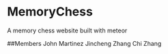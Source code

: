 # MemoryChess
A memory chess website built with meteor

##Members
John Martinez
Jincheng Zhang
Chi Zhang
